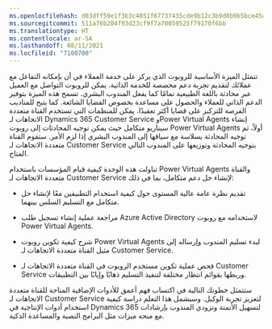```yaml
---
ms.openlocfilehash: d03dff59e1f3b3c4851f67737435cde9b12c3b9d8b9b5bce45af356b4b621d32
ms.sourcegitcommit: 511a76b204f93d23cf9f7a70059525f79170f6bb
ms.translationtype: HT
ms.contentlocale: ar-SA
ms.lasthandoff: 08/11/2021
ms.locfileid: "7100700"
---
```

تتمثل الميزة الأساسية للروبوت الذي يركز على خدمة العملاء في أن بإمكانه التفاعل مع عملائك لتقديم تجربة دعم مخصصة للخدمة الذاتية. يمكن للروبوت التواصل مع العميل عبر محادثة باللغة الطبيعية تمامًا كما يفعل المندوب البشري. تسمح هذه الميزة بتوفير الدعم الذاتي للعملاء والحصول على مساعدة بخصوص القضايا الشائعة. كما يتيح للمناديب الفرصة للتركيز على قضايا أكثر تعقيدًا. يمكن للمنظمات التي تستخدم القناة متعددة الاتجاهات لـ Dynamics 365 Customer Service وPower Virtual Agents إنشاء سيناريو متكامل حيث يمكن توجيه المحادثات إلى روبوت Power Virtual Agents أولاً، ثم توجيه المحادثة بسلاسة مع سياقها إلى المندوب البشري إذا لزم الأمر. ستقوم القناة متعددة الاتجاهات لـ Customer Service بتوجيه المحادثة وتوزيعها على المندوب التالي المتاح.

تناولت هذه الوحدة كيفية قيام المؤسسات باستخدام Power Virtual Agents والقناة متعددة الاتجاهات لـ Customer Service لإنشاء حل دعم متكامل، بما في ذلك:

-   تقديم نظرة عامة عالية المستوى حول كيفية استخدام التطبيقين معًا لإنشاء حل متكامل مع التسليم السلس بينهما.

-   مراجعة عملية إنشاء تسجيل طلب Azure Active Directory لاستخدامه مع روبوت Power Virtual Agents.

-   شرح كيفية تكوين روبوت Power Virtual Agents لبدء تسليم المندوب وإرساله إلى مثيل القناة متعددة الاتجاهات لـ Customer Service.

-   فحص عملية تكوين مستخدم الروبوت في القناة متعددة الاتجاهات لـ Customer Service وربطها بقوائم انتظار مختلفة لتنفيذ التسليم ذهابًا وإيابًا بين التطبيقات.

ستتمثل خطوتك التالية في اكتساب فهم أعمق للأدوات الإضافية المتاحة للقناة متعددة الاتجاهات لـ Customer Service لتعزيز تجربة الوكيل. وسيشمل هذا التعلم دراسة كيفية استخدام أدوات الإنتاجية في Dynamics 365 لتسهيل الأتمتة وتزودي المندوب بإرشادات مع منحه ميزات مثل البرامج النصية والمساعدة الذكية.
